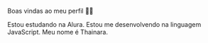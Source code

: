 Boas vindas ao meu perfil 💙💙

Estou estudando na Alura.
Estou me desenvolvendo na linguagem JavaScript.
Meu nome é Thainara.
